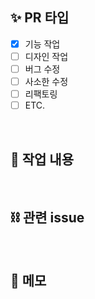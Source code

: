## ✨ PR 타입
- [x] 기능 작업
- [ ] 디자인 작업
- [ ] 버그 수정
- [ ] 사소한 수정
- [ ] 리팩토링
- [ ] ETC.

<br />

## 🚀 작업 내용
<!-- 작업한 내용을 간단하게 기록 -->

<br />

## ⛓️ 관련 issue
<!-- ex) closed #1 -->

<br />

## 📝 메모
<!-- 없으면 삭제! -->

